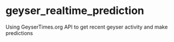 geyser_realtime_prediction
==========================

Using GeyserTimes.org API to get recent geyser activity and make predictions

